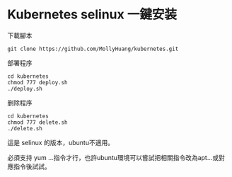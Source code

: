 # Kubernetes selinux 一鍵安装

下載腳本

```shell
git clone https://github.com/MollyHuang/kubernetes.git

```

部署程序

```shell
cd kubernetes
chmod 777 deploy.sh
./deploy.sh
```

删除程序

```shell
cd kubernetes
chmod 777 delete.sh
./delete.sh
```

這是 selinux 的版本，ubuntu不適用。

必須支持 yum …指令才行，也許ubuntu環境可以嘗試把相關指令改為apt…或對應指令後試試。
